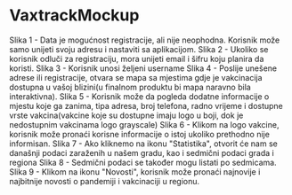 # VaxtrackMockup
Slika 1 - Data je mogućnost registracije, ali nije neophodna. Korisnik može samo unijeti svoju adresu i nastaviti sa aplikacijom.
Slika 2 - Ukoliko se korisnik odluči za registraciju, mora unijeti email i šifru koju planira da koristi.
Slika 3 - Korisnik unosi željeni username
Slika 4 - Poslije unešene adrese ili registracije, otvara se mapa sa mjestima gdje je vakcinacija dostupna u vašoj blizini(u finalnom produktu bi mapa naravno bila interaktivna).
Slika 5 - Korisnik može da pogleda dodatne informacije o mjestu koje ga zanima, tipa adresa, broj telefona, radno vrijeme i dostupne vrste vakcina(vakcine koje su dostupne imaju logo u boji, dok je nedostupnim vakcinama logo grayscale)
Slika 6 - Klikom na logo vakcine, korisnik može pronaći korisne informacije o istoj ukoliko prethodno nije informisan.
Slika 7 - Ako kliknemo na ikonu "Statistika", otvorit će nam se današnji podaci zaraženih u našem gradu, kao i sedmični podaci grada i regiona
Slika 8 - Sedmični podaci se također mogu listati po sedmicama.
Slika 9 - Klikom na ikonu "Novosti", korisnik može pronaći najnovije i najbitnije novosti o pandemiji i vakcinaciji u regionu.
